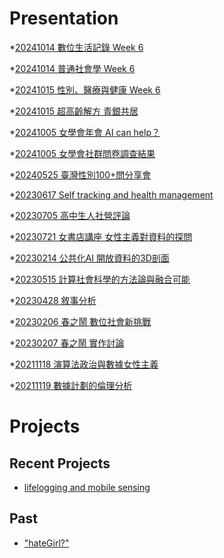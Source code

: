 # Presentation
*[20241014 數位生活記錄 Week 6]()

*[20241014 普通社會學 Week 6]()

*[20241015 性別、醫療與健康 Week 6]()

*[20241015 超高齡解方 青銀共居](https://docs.google.com/presentation/d/e/2PACX-1vR4D2PRVS3MH3PaYHhXKQ8vHnvn28VuxHEErfZ7M0i3bgazbmA1DNEd11eIZChA15s7ZpPVKPp7pRGV/pub?start=false&loop=false&delayms=3000)

*[20241005 女學會年會 AI can help？]()

*[20241005 女學會社群問卷調查結果]()

*[20240525 臺灣性別100+問分享會]()

*[20230617 Self tracking and health management]()

*[20230705 高中生人社營評論]()

*[20230721 女書店講座 女性主義對資料的探問]()

*[20230214 公共化AI 開放資料的3D剖面]()

*[20230515 計算社會科學的方法論與融合可能]()

*[20230428 敘事分析]()

*[20230206 春之鬧 數位社會新挑戰]()

*[20230207 春之鬧 實作討論]()


*[20211118 演算法政治與數據女性主義]()

*[20211119 數據計劃的倫理分析]()


# Projects

## Recent Projects
* [lifelogging and mobile sensing]()

## Past
* ["hateGirl?"]()

